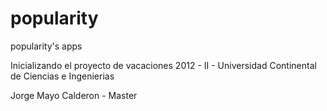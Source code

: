 popularity
==========

popularity's apps


Inicializando el proyecto de vacaciones 2012 - II - Universidad Continental de Ciencias e Ingenierias












Jorge Mayo Calderon - Master

